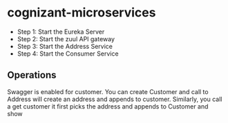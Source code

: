 # cognizant-microservices
- Step 1: Start the Eureka Server
- Step 2: Start the zuul API gateway
- Step 3: Start the Address Service
- Step 4: Start the Consumer Service

## Operations
Swagger is enabled for customer. You can create Customer and call to Address will create an address and appends to customer. Similarly, you call a get customer it first picks the address and appends to Customer and show

